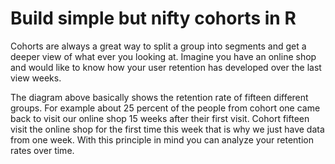 # Build simple but nifty cohorts in R
Cohorts are always a great way to split a group into segments and get a deeper view of what ever you looking at. Imagine you have an online shop and would like to know how your user retention has developed over the last view weeks.


The diagram above basically shows the retention rate of fifteen different groups. For example about 25 percent of the people from cohort one came back to visit our online shop 15 weeks after their first visit. Cohort fifteen visit the online shop for the first time this week that is why we just have data from one week. With this principle in mind you can analyze your retention rates over time.
